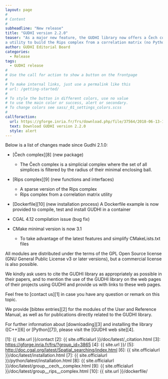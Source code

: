 ```yaml
---
layout: page
#
# Content
#
subheadline: "New release"
title: "GUDHI version 2.2.0"
teaser: "As a major new feature, the GUDHI library now offers a Čech complex module, a sparse version of the Rips complex and
a utility to build the Rips complex from a correlation matrix (no Python interface yet)."
author: GUDHI Editorial Board
categories:
  - Release
tags:
  - GUDHI release
#
# Use the call for action to show a button on the frontpage
#
# To make internal links, just use a permalink like this
# url: /getting-started/
#
# To style the button in different colors, use no value
# to use the main color or success, alert or secondary.
# To change colors see sass/_01_settings_colors.scss
#
callforaction:
  url: https://gforge.inria.fr/frs/download.php/file/37564/2018-06-13-10-51-40_GUDHI_2.2.0.tar.gz
  text: Download GUDHI version 2.2.0
  style: alert
---
```



Below is a list of changes made since Gudhi 2.1.0:

- [Čech complex][8] (new package)
     - The Čech complex is a simplicial complex where the set of all simplices is filtered by the radius of their minimal enclosing ball.

- [Rips complex][9] (new functions and interfaces)
     - A sparse version of the Rips complex
     - Rips complex from a correlation matrix utility

- [Dockerfile][10] (new installation process)
     A Dockerfile example is now provided to compile, test and install GUDHI in a container

- CGAL 4.12 compilation issue (bug fix)

- CMake minimal version is now 3.1
     - To take advantage of the latest features and simplify CMakeLists.txt files


All modules are distributed under the terms of the GPL Open Source license (GNU General Public License v3 or later versions), but a commercial license is also possible.

We kindly ask users to cite the GUDHI library as appropriately as possible in their papers, and to mention the use of the GUDHI library on the web pages of
their projects using GUDHI and provide us with links to these web pages.

Feel free to [contact us][1] in case you have any question or remark on this topic.

We provide [bibtex entries][2] for the modules of the User and Reference Manual, as well as for publications directly related to the GUDHI library. 

For further information about [downloading][3] and installing the library ([C++][6] or [Python][7]), please visit the [GUDHI web site][4].


 [1]: {{ site.url }}/contact
 [2]: {{ site.officialurl }}/doc/latest/_citation.html
 [3]: https://gforge.inria.fr/frs/?group_id=3865
 [4]: {{ site.url }}/
 [5]: http://doc.cgal.org/latest/Spatial_searching/index.html
 [6]: {{ site.officialurl }}/doc/latest/installation.html
 [7]: {{ site.officialurl }}/python/latest/installation.html
 [8]: {{ site.officialurl }}/doc/latest/group__cech__complex.html
 [9]: {{ site.officialurl }}/doc/latest/group__rips__complex.html
 [10]: {{ site.url }}/dockerfile/


